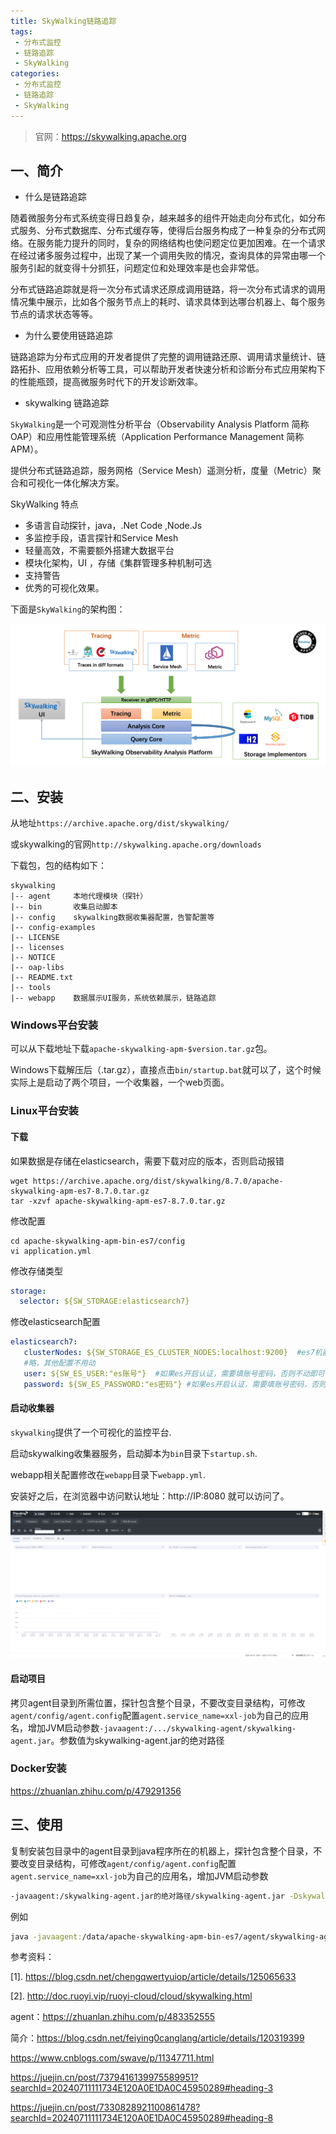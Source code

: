 ```yaml
---
title: SkyWalking链路追踪
tags:
 - 分布式监控
 - 链路追踪
 - SkyWalking
categories: 
 - 分布式监控
 - 链路追踪
 - SkyWalking
---
```




> 官网：https://skywalking.apache.org

## 一、简介

- 什么是链路追踪

随着微服务分布式系统变得日趋复杂，越来越多的组件开始走向分布式化，如分布式服务、分布式数据库、分布式缓存等，使得后台服务构成了一种复杂的分布式网络。在服务能力提升的同时，复杂的网络结构也使问题定位更加困难。在一个请求在经过诸多服务过程中，出现了某一个调用失败的情况，查询具体的异常由哪一个服务引起的就变得十分抓狂，问题定位和处理效率是也会非常低。

分布式链路追踪就是将一次分布式请求还原成调用链路，将一次分布式请求的调用情况集中展示，比如各个服务节点上的耗时、请求具体到达哪台机器上、每个服务节点的请求状态等等。

- 为什么要使用链路追踪

链路追踪为分布式应用的开发者提供了完整的调用链路还原、调用请求量统计、链路拓扑、应用依赖分析等工具，可以帮助开发者快速分析和诊断分布式应用架构下的性能瓶颈，提高微服务时代下的开发诊断效率。

- skywalking 链路追踪

`SkyWalking`是一个可观测性分析平台（Observability Analysis Platform 简称OAP）和应用性能管理系统（Application Performance Management 简称 APM）。

提供分布式链路追踪，服务网格（Service Mesh）遥测分析，度量（Metric）聚合和可视化一体化解决方案。

SkyWalking 特点

- 多语言自动探针，java，.Net Code ,Node.Js
- 多监控手段，语言探针和Service Mesh
- 轻量高效，不需要额外搭建大数据平台
- 模块化架构，UI ，存储《集群管理多种机制可选
- 支持警告
- 优秀的可视化效果。

下面是`SkyWalking`的架构图：

![skywalking](SkyWalking.assets/cf05a5a5_1151004.png)

## 二、安装

从地址`https://archive.apache.org/dist/skywalking/` 

或skywalking的官网`http://skywalking.apache.org/downloads`

下载包，包的结构如下：

~~~
skywalking
|-- agent     本地代理模块（探针）
|-- bin       收集启动脚本
|-- config    skywalking数据收集器配置，告警配置等
|-- config-examples
|-- LICENSE
|-- licenses
|-- NOTICE
|-- oap-libs
|-- README.txt
|-- tools
|-- webapp    数据展示UI服务，系统依赖展示，链路追踪
~~~

### Windows平台安装

可以从下载地址下载`apache-skywalking-apm-$version.tar.gz`包。

Windows下载解压后（.tar.gz），直接点击`bin/startup.bat`就可以了，这个时候实际上是启动了两个项目，一个收集器，一个web页面。

### Linux平台安装

#### 下载

如果数据是存储在elasticsearch，需要下载对应的版本，否则启动报错

~~~shell
wget https://archive.apache.org/dist/skywalking/8.7.0/apache-skywalking-apm-es7-8.7.0.tar.gz
tar -xzvf apache-skywalking-apm-es7-8.7.0.tar.gz
~~~

修改配置

~~~shell
cd apache-skywalking-apm-bin-es7/config
vi application.yml
~~~

修改存储类型

~~~yaml
storage:
  selector: ${SW_STORAGE:elasticsearch7}
~~~

修改elasticsearch配置

~~~yaml
elasticsearch7:
   clusterNodes: ${SW_STORAGE_ES_CLUSTER_NODES:localhost:9200}  #es7机器地址
   #略，其他配置不用动
   user: ${SW_ES_USER:"es账号"}  #如果es开启认证，需要填账号密码，否则不动即可
   password: ${SW_ES_PASSWORD:"es密码"} #如果es开启认证，需要填账号密码，否则不动不动即可
~~~





#### 启动收集器

`skywalking`提供了一个可视化的监控平台.

启动skywalking收集器服务，启动脚本为`bin`目录下`startup.sh`.

webapp相关配置修改在`webapp`目录下`webapp.yml`.

安装好之后，在浏览器中访问默认地址：http://IP:8080 就可以访问了。

![image-20240711102104024](SkyWalking.assets/image-20240711102104024.png)

#### 启动项目

拷贝agent目录到所需位置，探针包含整个目录，不要改变目录结构，可修改`agent/config/agent.config`配置`agent.service_name=xxl-job`为自己的应用名，增加JVM启动参数`-javaagent:/.../skywalking-agent/skywalking-agent.jar`。参数值为skywalking-agent.jar的绝对路径



### Docker安装

https://zhuanlan.zhihu.com/p/479291356



## 三、使用

复制安装包目录中的agent目录到java程序所在的机器上，探针包含整个目录，不要改变目录结构，可修改`agent/config/agent.config`配置`agent.service_name=xxl-job`为自己的应用名，增加JVM启动参数

~~~sh
-javaagent:/skywalking-agent.jar的绝对路径/skywalking-agent.jar -Dskywalking.agent.service_name=服务名 -Dskywalking.collector.backend_service=上边安装的服务器ip:11800 
~~~

例如

~~~sh
java -javaagent:/data/apache-skywalking-apm-bin-es7/agent/skywalking-agent.jar -Dskywalking.agent.namespace=dev -Dskywalking.agent.service_name=service-gateway -Dskywalking.collector.backend_service=127.0.0.1:11800 -Dspring.profiles.active=dev -jar /demo.jar
~~~





参考资料：

[1]. https://blog.csdn.net/chengqwertyuiop/article/details/125065633

[2]. http://doc.ruoyi.vip/ruoyi-cloud/cloud/skywalking.html

agent：https://zhuanlan.zhihu.com/p/483352555

简介：https://blog.csdn.net/feiying0canglang/article/details/120319399

https://www.cnblogs.com/swave/p/11347711.html

https://juejin.cn/post/7379416139975589951?searchId=20240711111734E120A0E1DA0C45950289#heading-3

https://juejin.cn/post/7330828921100861478?searchId=20240711111734E120A0E1DA0C45950289#heading-8
